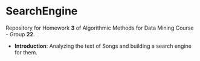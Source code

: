 # SearchEngine

Repository for Homework __3__ of Algorithmic Methods for Data Mining Course - Group __22__.

* __Introduction__: Analyzing the text of Songs and building a search engine for them.
